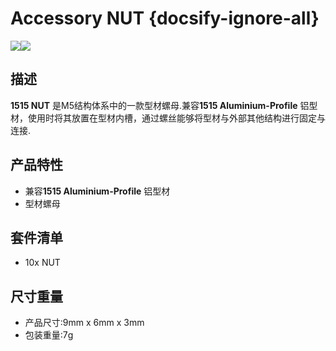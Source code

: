 # Accessory NUT {docsify-ignore-all}

<div class="product_pic"><img src="assets/img/product_pics/1515/nut/1515_nut_01.jpg"><img src="assets/img/product_pics/1515/nut/1515_nut_02.jpg"></div>

## 描述

**1515 NUT** 是M5结构体系中的一款型材螺母.兼容**1515 Aluminium-Profile** 铝型材，使用时将其放置在型材内槽，通过螺丝能够将型材与外部其他结构进行固定与连接.

## 产品特性
- 兼容**1515 Aluminium-Profile** 铝型材
- 型材螺母

## 套件清单
- 10x NUT

## 尺寸重量

- 产品尺寸:9mm x 6mm x 3mm
- 包装重量:7g

<script>

   var purchase_link = 'https://m5stack.com/collections/m5-accessory/products/slide-nut-for-1515-aluminum-profile';


   anchor_search(purchase_link);
   scrollFunc();

</script>